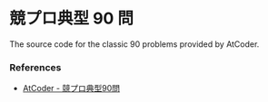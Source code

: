 # 競プロ典型 90 問

The source code for the classic 90 problems provided by AtCoder.

### References

- [AtCoder - 競プロ典型90問](https://atcoder.jp/contests/typical90)
